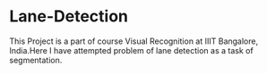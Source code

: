 # Lane-Detection

This Project is a part of course Visual Recognition at IIIT Bangalore, India.Here I have attempted problem of lane detection as a task of segmentation.
